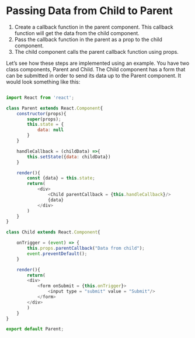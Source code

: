 # Passing Data from Child to Parent

1. Create a callback function in the parent component. This callback function will get the data from the child component.
2. Pass the callback function in the parent as a prop to the child component.
3. The child component calls the parent callback function using props.

Let’s see how these steps are implemented using an example. You have two class components, Parent and Child. The Child component has a form that can be submitted in order to send its data up to the Parent component. It would look something like this:

```javascript

import React from 'react';

class Parent extends React.Component{
    constructor(props){
        super(props);
        this.state = {
            data: null
        }
    }

    handleCallback = (childData) =>{
        this.setState({data: childData})
    }

    render(){
        const {data} = this.state;
        return(
            <div>
                <Child parentCallback = {this.handleCallback}/>
                {data}
            </div>
        )
    }
}

class Child extends React.Component{

    onTrigger = (event) => {
        this.props.parentCallback("Data from child");
        event.preventDefault();
    }

    render(){
        return(
        <div>
            <form onSubmit = {this.onTrigger}>
                <input type = "submit" value = "Submit"/>
            </form>
        </div>
        )
    }
}

export default Parent;
```